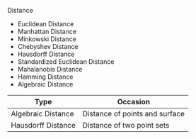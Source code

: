Distance
* Euclidean Distance
* Manhattan Distance
* Minkowski Distance
* Chebyshev Distance
* Hausdorff Distance
* Standardized Euclidean Distance
* Mahalanobis Distance
* Hamming Distance
* Algebraic Distance


|Type | Occasion|
|-|-|
| Algebraic Distance | Distance of points and surface |
| Hausdorff Distance | Distance of two point sets	|
